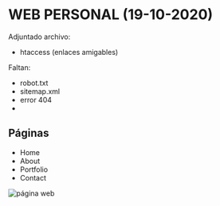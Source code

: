 # WEB PERSONAL (19-10-2020)
Adjuntado archivo: 

- htaccess (enlaces amigables)

Faltan:

- robot.txt
- sitemap.xml
- error 404
- 
## Páginas
- Home
- About
- Portfolio
- Contact
  
![página web](https://i.ibb.co/3v66Dyw/roberti-o.png)
